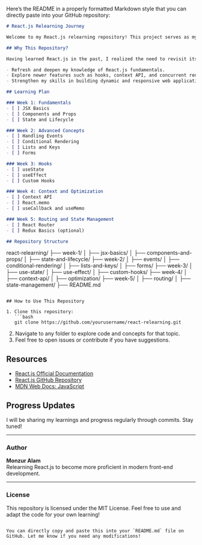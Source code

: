 Here’s the README in a properly formatted Markdown style that you can directly paste into your GitHub repository:

```markdown
# React.js Relearning Journey

Welcome to my React.js relearning repository! This project serves as my personal space to explore, understand, and implement concepts from the official React.js documentation. My goal is to rebuild a strong foundation in React.js by systematically studying its features and applying them in small projects or experiments.

## Why This Repository?

Having learned React.js in the past, I realized the need to revisit its core concepts, especially with the evolution of the library. By going through the official documentation and implementing hands-on projects, I aim to:

- Refresh and deepen my knowledge of React.js fundamentals.
- Explore newer features such as hooks, context API, and concurrent rendering.
- Strengthen my skills in building dynamic and responsive web applications.

## Learning Plan

### Week 1: Fundamentals
- [ ] JSX Basics
- [ ] Components and Props
- [ ] State and Lifecycle

### Week 2: Advanced Concepts
- [ ] Handling Events
- [ ] Conditional Rendering
- [ ] Lists and Keys
- [ ] Forms

### Week 3: Hooks
- [ ] useState
- [ ] useEffect
- [ ] Custom Hooks

### Week 4: Context and Optimization
- [ ] Context API
- [ ] React.memo
- [ ] useCallback and useMemo

### Week 5: Routing and State Management
- [ ] React Router
- [ ] Redux Basics (optional)

## Repository Structure

```
react-relearning/
├── week-1/
│   ├── jsx-basics/
│   ├── components-and-props/
│   ├── state-and-lifecycle/
├── week-2/
│   ├── events/
│   ├── conditional-rendering/
│   ├── lists-and-keys/
│   ├── forms/
├── week-3/
│   ├── use-state/
│   ├── use-effect/
│   ├── custom-hooks/
├── week-4/
│   ├── context-api/
│   ├── optimization/
├── week-5/
│   ├── routing/
│   ├── state-management/
├── README.md
```

## How to Use This Repository

1. Clone this repository:
   ```bash
   git clone https://github.com/yourusername/react-relearning.git
   ```
2. Navigate to any folder to explore code and concepts for that topic.
3. Feel free to open issues or contribute if you have suggestions.

## Resources

- [React.js Official Documentation](https://react.dev/)
- [React.js GitHub Repository](https://github.com/facebook/react)
- [MDN Web Docs: JavaScript](https://developer.mozilla.org/en-US/docs/Web/JavaScript)

## Progress Updates

I will be sharing my learnings and progress regularly through commits. Stay tuned!

---

### Author

**Monzur Alam**  
Relearning React.js to become more proficient in modern front-end development.

---

### License

This repository is licensed under the MIT License. Feel free to use and adapt the code for your own learning!
```

You can directly copy and paste this into your `README.md` file on GitHub. Let me know if you need any modifications!
